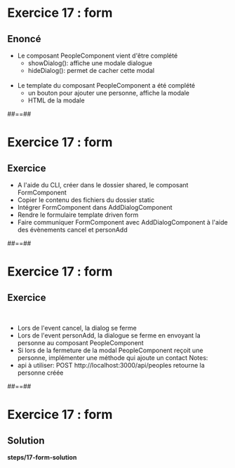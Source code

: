 <!-- .slide: class="exercice" -->
# Exercice 17 : form
## Enoncé<br>

- Le composant PeopleComponent vient d'être complété
  - showDialog(): affiche une modale dialogue
  - hideDialog(): permet de cacher cette modal<br><br>
- Le template du composant PeopleComponent a été complété
  - un bouton pour ajouter une personne, affiche la modale
  - HTML de la modale

##==##

<!-- .slide: class="exercice" -->
# Exercice 17 : form
## Exercice<br>

- A l'aide du CLI, créer dans le dossier shared, le composant FormComponent
- Copier le contenu des fichiers du dossier static
- Intégrer FormComponent dans AddDialogComponent
- Rendre le formulaire template driven form
- Faire communiquer FormComponent avec AddDialogComponent à l'aide des évènements cancel et personAdd

##==##
<!-- .slide: class="sfeir-bg-pink exercice" -->

# Exercice 17 : form
## Exercice
<br>

- Lors de l'event cancel, la dialog se ferme
- Lors de l'event personAdd, la dialogue se ferme en envoyant la personne au composant PeopleComponent
- Si lors de la fermeture de la modal PeopleComponent reçoit une personne, implémenter une méthode qui ajoute un contact
Notes:
- api à utiliser: POST http://localhost:3000/api/peoples retourne la personne créée

##==##

<!-- .slide: class="full-center exercice" -->
# Exercice 17 : form
## Solution
<b>steps/17-form-solution</b>
